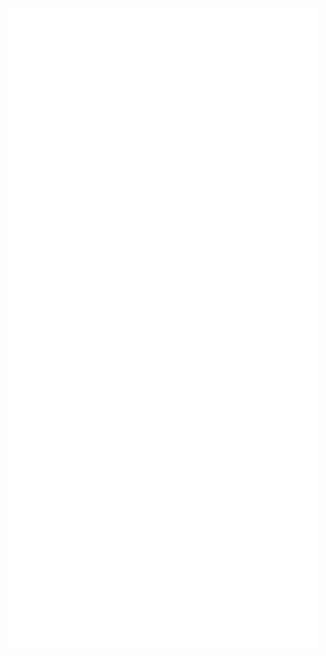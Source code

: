 <!--
**589290/589290** is a ✨ _special_ ✨ repository because its `README.md` (this file) appears on your GitHub profile.

https://github.com/lowlighter/metrics/blob/master/.github/readme/partials/documentation/setup/action.md
https://metrics.lecoq.io/embed?user=

-->

<p align="center">
    <img src="https://raw.githubusercontent.com/589290/589290/main/github-metrics.svg" />
</p>     

